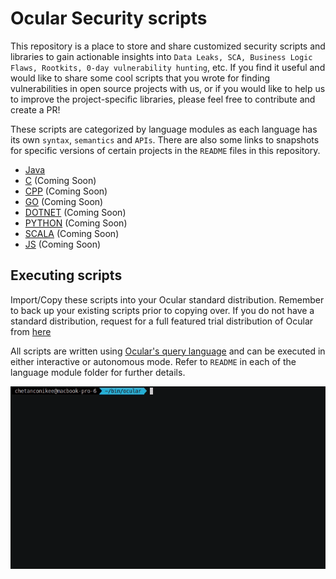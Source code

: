 
# Ocular Security scripts

This repository is a place to store and share customized security scripts and libraries to gain actionable insights into `Data Leaks, SCA, Business Logic Flaws, Rootkits, 0-day vulnerability hunting`, etc. If you find it useful and would like to share some cool scripts that you wrote for finding vulnerabilities in open source projects with us, or if you would like to help us to improve the project-specific libraries, please feel free to contribute and create a PR!

These scripts are categorized by language modules as each language has its own `syntax`, `semantics` and `APIs`. There are also some links to snapshots for specific versions of certain projects in the `README` files in this repository.

- [Java](java)
- [C](c) (Coming Soon)
- [CPP](cpp) (Coming Soon)
- [GO](go) (Coming Soon)
- [DOTNET](dotnet) (Coming Soon)
- [PYTHON](python) (Coming Soon)
- [SCALA](scala) (Coming Soon)
- [JS](js) (Coming Soon)

## Executing scripts

Import/Copy these scripts into your Ocular standard distribution. Remember to back up your existing scripts prior to copying over.
If you do not have a standard distribution, request for a full featured trial distribution of Ocular from [here](https://go.shiftleft.io/ocular-free-trial])

All scripts are written using [Ocular's query language](https://ocular.shiftleft.io) and can be executed in either interactive or autonomous mode. Refer to `README` in each of the language module folder for further details.

![Scripts Screencast](executing-scripts.gif)